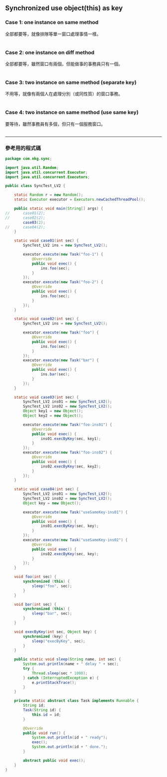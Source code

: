 Synchronized use object(this) as key
------------------------------------

### Case 1: one instance on same method

全部都要等，就像排隊等單一窗口處理事情一樣。
<br/><br/>


### Case 2: one instance on diff method

全部都要等，雖然窗口有兩個，但能做事的事務員只有一個。
<br/><br/>


### Case 3: two instance on same method (separate key)

不用等，就像有兩個人在處理分別（或同性質）的窗口事務。
<br/><br/>


### Case 4: two instance on same method (use same key)

要等待，雖然事務員有多個，但只有一個服務窗口。
<br/><br/>


- - - -

### 參考用的程式碼

```java
package com.nkg.sync;

import java.util.Random;
import java.util.concurrent.Executor;
import java.util.concurrent.Executors;

public class SyncTest_LV2 {

	static Random r = new Random();
	static Executor executor = Executors.newCachedThreadPool();

	public static void main(String[] args) {
//		case01(2);
//		case02(2);
		case03(2);
//		case04(2);
	}

	static void case01(int sec) {
		SyncTest_LV2 ins = new SyncTest_LV2();

		executor.execute(new Task("foo-1") {
			@Override
			public void exec() {
				ins.foo(sec);
			}
		});
		executor.execute(new Task("foo-2") {
			@Override
			public void exec() {
				ins.foo(sec);
			}
		});
	}

	static void case02(int sec) {
		SyncTest_LV2 ins = new SyncTest_LV2();

		executor.execute(new Task("foo") {
			@Override
			public void exec() {
				ins.foo(sec);
			}
		});
		executor.execute(new Task("bar") {
			@Override
			public void exec() {
				ins.bar(sec);
			}
		});
	}

	static void case03(int sec) {
		SyncTest_LV2 ins01 = new SyncTest_LV2();
		SyncTest_LV2 ins02 = new SyncTest_LV2();
		Object key1 = new Object();
		Object key2 = new Object();

		executor.execute(new Task("foo-ins01") {
			@Override
			public void exec() {
				ins01.execByKey(sec, key1);
			}
		});
		executor.execute(new Task("foo-ins02") {
			@Override
			public void exec() {
				ins02.execByKey(sec, key2);
			}
		});
	}

	static void case04(int sec) {
		SyncTest_LV2 ins01 = new SyncTest_LV2();
		SyncTest_LV2 ins02 = new SyncTest_LV2();
		Object key = new Object();

		executor.execute(new Task("useSameKey-ins01") {
			@Override
			public void exec() {
				ins01.execByKey(sec, key);
			}
		});
		executor.execute(new Task("useSameKey-ins02") {
			@Override
			public void exec() {
				ins02.execByKey(sec, key);
			}
		});
	}

	void foo(int sec) {
		synchronized (this) {
			sleep("foo", sec);
		}
	}

	void bar(int sec) {
		synchronized (this) {
			sleep("bar", sec);
		}
	}

	void execByKey(int sec, Object key) {
		synchronized (key) {
			sleep("execByKey", sec);
		}
	}

	public static void sleep(String name, int sec) {
		System.out.println(name + " delay " + sec);
		try {
			Thread.sleep(sec * 1000);
		} catch (InterruptedException e) {
			e.printStackTrace();
		}
	}

	private static abstract class Task implements Runnable {
		String id;
		Task(String id) {
			this.id = id;
		}

		@Override
		public void run() {
			System.out.println(id + " ready");
			exec();
			System.out.println(id + " done.");
		}

		abstract public void exec();
	}
}
```
